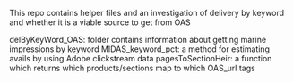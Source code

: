 This repo contains helper files and an investigation of delivery by keyword and whether it is a viable source to get from OAS

delByKeyWord_OAS: folder contains information about getting marine impressions by keyword
MIDAS_keyword_pct: a method for estimating avails by using Adobe clickstream data
pagesToSectionHeir: a function which returns which products/sections map to which OAS_url tags
